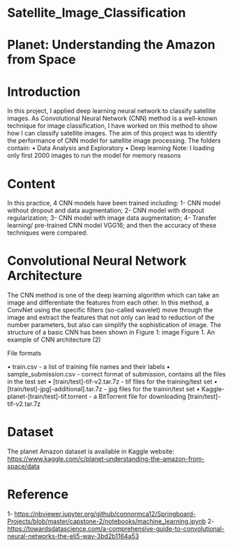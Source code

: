 # Satellite_Image_Classification

# Planet: Understanding the Amazon from Space

# Introduction

In this project, I applied deep learning neural network to classify satellite images. As Convolutional Neural Network (CNN) method is a well-known technique for image classification, I have worked on this method to show how I can classify satellite images.
The aim of this project was to identify the performance of CNN model for satellite image processing. The folders contain:
•	Data Analysis and Exploratory
•	Deep learning
Note: I loading only first 2000 images to run the model for memory reasons

# Content

In this practice, 4 CNN models have been trained including:
1-	CNN model without dropout and data augmentation;
2-	CNN model with dropout regularization;
3-	CNN model with image data augmentation;
4-	Transfer learning/ pre-trained CNN model VGG16;
and then the accuracy of these techniques were compared.

# Convolutional Neural Network Architecture

The CNN method is one of the deep learning algorithm which can take an image and differentiate the features from each other. In this method, a ConvNet using the specific filters (so-called wavelet) move through the image and extract the features that not only can lead to reduction of the number parameters, but also can simplify the sophistication of image. The structure of a basic CNN has been shown in Figure 1:
image
Figure 1. An example of CNN architecture (2)

File formats

•	train.csv - a list of training file names and their labels
•	sample_submission.csv - correct format of submission, contains all the files in the test set
•	[train/test]-tif-v2.tar.7z - tif files for the training/test set
•	[train/test]-jpg[-additional].tar.7z - jpg files for the trainin/test set
•	Kaggle-planet-[train/test]-tif.torrent - a BitTorrent file for downloading [train/test]-tif-v2.tar.7z

# Dataset

The planet Amazon dataset is available in Kaggle website: https://www.kaggle.com/c/planet-understanding-the-amazon-from-space/data

# Reference

1-	https://nbviewer.jupyter.org/github/connormca12/Springboard-Projects/blob/master/capstone-2/notebooks/machine_learning.ipynb
2-	https://towardsdatascience.com/a-comprehensive-guide-to-convolutional-neural-networks-the-eli5-way-3bd2b1164a53
